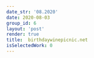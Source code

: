 ```yaml
---
date_str: '08.2020'
date: 2020-08-03
group_id: 6
layout: 'post'
render: true
title:  birthdaywinepicnic.net
isSelectedWork: 0
---
```

